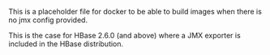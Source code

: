 This is a placeholder file for docker to be able to build images when there is no jmx config provided.

This is the case for HBase 2.6.0 (and above) where a JMX exporter is included in the HBase distribution.

